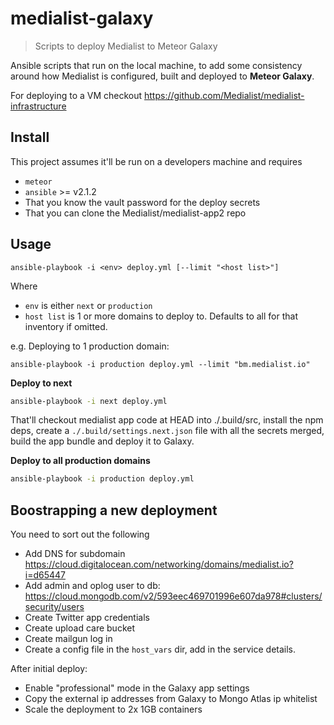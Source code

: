 # medialist-galaxy

> Scripts to deploy Medialist to Meteor Galaxy

Ansible scripts that run on the local machine, to add some consistency around how
Medialist is configured, built and deployed to **Meteor Galaxy**.

For deploying to a VM checkout https://github.com/Medialist/medialist-infrastructure

## Install

This project assumes it'll be run on a developers machine and requires

- `meteor`
- `ansible` >= v2.1.2
- That you know the vault password for the deploy secrets
- That you can clone the Medialist/medialist-app2 repo

## Usage

```
ansible-playbook -i <env> deploy.yml [--limit "<host list>"]
```

Where
- `env` is either `next` or `production`
- `host list` is 1 or more domains to deploy to. Defaults to all for that inventory if omitted.

e.g. Deploying to 1 production domain:

```
ansible-playbook -i production deploy.yml --limit "bm.medialist.io"
```

**Deploy to next**

```sh
ansible-playbook -i next deploy.yml
```

That'll checkout medialist app code at HEAD into ./.build/src, install the npm deps, create a `./.build/settings.next.json` file with all the secrets merged, build the app bundle and deploy it to Galaxy.

**Deploy to all production domains**

```sh
ansible-playbook -i production deploy.yml
```

## Boostrapping a new deployment

You need to sort out the following

- Add DNS for subdomain https://cloud.digitalocean.com/networking/domains/medialist.io?i=d65447
- Add admin and oplog user to db: https://cloud.mongodb.com/v2/593eec469701996e607da978#clusters/security/users
- Create Twitter app credentials
- Create upload care bucket
- Create mailgun log in
- Create a config file in the `host_vars` dir, add in the service details.

After initial deploy:

- Enable "professional" mode in the Galaxy app settings
- Copy the external ip addresses from Galaxy to Mongo Atlas ip whitelist
- Scale the deployment to 2x 1GB containers
